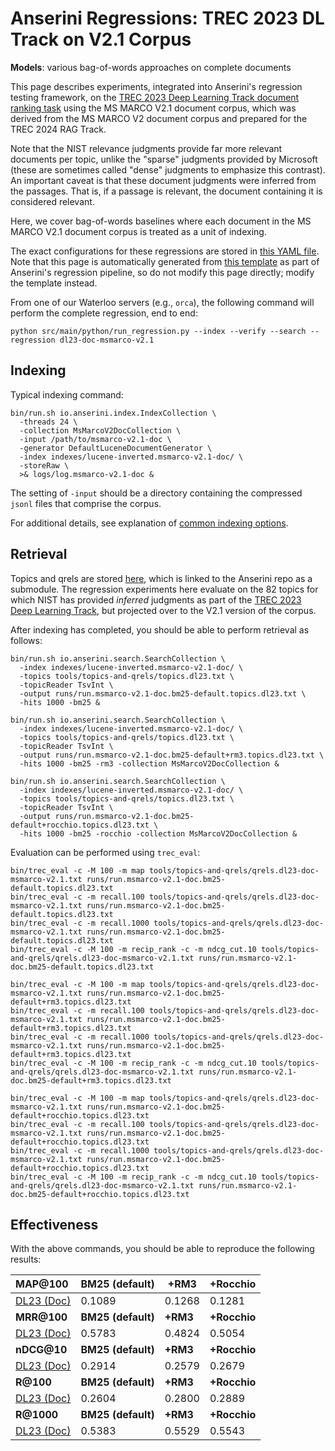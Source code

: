 # Anserini Regressions: TREC 2023 DL Track on V2.1 Corpus

**Models**: various bag-of-words approaches on complete documents

This page describes experiments, integrated into Anserini's regression testing framework, on the [TREC 2023 Deep Learning Track document ranking task](https://trec.nist.gov/data/deep2023.html) using the MS MARCO V2.1 document corpus, which was derived from the MS MARCO V2 document corpus and prepared for the TREC 2024 RAG Track.

Note that the NIST relevance judgments provide far more relevant documents per topic, unlike the "sparse" judgments provided by Microsoft (these are sometimes called "dense" judgments to emphasize this contrast).
An important caveat is that these document judgments were inferred from the passages.
That is, if a passage is relevant, the document containing it is considered relevant.

Here, we cover bag-of-words baselines where each document in the MS MARCO V2.1 document corpus is treated as a unit of indexing.

The exact configurations for these regressions are stored in [this YAML file](../../src/main/resources/regression/dl23-doc-msmarco-v2.1.yaml).
Note that this page is automatically generated from [this template](../../src/main/resources/docgen/templates/dl23-doc-msmarco-v2.1.template) as part of Anserini's regression pipeline, so do not modify this page directly; modify the template instead.

From one of our Waterloo servers (e.g., `orca`), the following command will perform the complete regression, end to end:

```
python src/main/python/run_regression.py --index --verify --search --regression dl23-doc-msmarco-v2.1
```

## Indexing

Typical indexing command:

```
bin/run.sh io.anserini.index.IndexCollection \
  -threads 24 \
  -collection MsMarcoV2DocCollection \
  -input /path/to/msmarco-v2.1-doc \
  -generator DefaultLuceneDocumentGenerator \
  -index indexes/lucene-inverted.msmarco-v2.1-doc/ \
  -storeRaw \
  >& logs/log.msmarco-v2.1-doc &
```

The setting of `-input` should be a directory containing the compressed `jsonl` files that comprise the corpus.

For additional details, see explanation of [common indexing options](../../docs/common-indexing-options.md).

## Retrieval

Topics and qrels are stored [here](https://github.com/castorini/anserini-tools/tree/master/topics-and-qrels), which is linked to the Anserini repo as a submodule.
The regression experiments here evaluate on the 82 topics for which NIST has provided _inferred_ judgments as part of the [TREC 2023 Deep Learning Track](https://trec.nist.gov/data/deep2023.html), but projected over to the V2.1 version of the corpus.

After indexing has completed, you should be able to perform retrieval as follows:

```
bin/run.sh io.anserini.search.SearchCollection \
  -index indexes/lucene-inverted.msmarco-v2.1-doc/ \
  -topics tools/topics-and-qrels/topics.dl23.txt \
  -topicReader TsvInt \
  -output runs/run.msmarco-v2.1-doc.bm25-default.topics.dl23.txt \
  -hits 1000 -bm25 &

bin/run.sh io.anserini.search.SearchCollection \
  -index indexes/lucene-inverted.msmarco-v2.1-doc/ \
  -topics tools/topics-and-qrels/topics.dl23.txt \
  -topicReader TsvInt \
  -output runs/run.msmarco-v2.1-doc.bm25-default+rm3.topics.dl23.txt \
  -hits 1000 -bm25 -rm3 -collection MsMarcoV2DocCollection &

bin/run.sh io.anserini.search.SearchCollection \
  -index indexes/lucene-inverted.msmarco-v2.1-doc/ \
  -topics tools/topics-and-qrels/topics.dl23.txt \
  -topicReader TsvInt \
  -output runs/run.msmarco-v2.1-doc.bm25-default+rocchio.topics.dl23.txt \
  -hits 1000 -bm25 -rocchio -collection MsMarcoV2DocCollection &
```

Evaluation can be performed using `trec_eval`:

```
bin/trec_eval -c -M 100 -m map tools/topics-and-qrels/qrels.dl23-doc-msmarco-v2.1.txt runs/run.msmarco-v2.1-doc.bm25-default.topics.dl23.txt
bin/trec_eval -c -m recall.100 tools/topics-and-qrels/qrels.dl23-doc-msmarco-v2.1.txt runs/run.msmarco-v2.1-doc.bm25-default.topics.dl23.txt
bin/trec_eval -c -m recall.1000 tools/topics-and-qrels/qrels.dl23-doc-msmarco-v2.1.txt runs/run.msmarco-v2.1-doc.bm25-default.topics.dl23.txt
bin/trec_eval -c -M 100 -m recip_rank -c -m ndcg_cut.10 tools/topics-and-qrels/qrels.dl23-doc-msmarco-v2.1.txt runs/run.msmarco-v2.1-doc.bm25-default.topics.dl23.txt

bin/trec_eval -c -M 100 -m map tools/topics-and-qrels/qrels.dl23-doc-msmarco-v2.1.txt runs/run.msmarco-v2.1-doc.bm25-default+rm3.topics.dl23.txt
bin/trec_eval -c -m recall.100 tools/topics-and-qrels/qrels.dl23-doc-msmarco-v2.1.txt runs/run.msmarco-v2.1-doc.bm25-default+rm3.topics.dl23.txt
bin/trec_eval -c -m recall.1000 tools/topics-and-qrels/qrels.dl23-doc-msmarco-v2.1.txt runs/run.msmarco-v2.1-doc.bm25-default+rm3.topics.dl23.txt
bin/trec_eval -c -M 100 -m recip_rank -c -m ndcg_cut.10 tools/topics-and-qrels/qrels.dl23-doc-msmarco-v2.1.txt runs/run.msmarco-v2.1-doc.bm25-default+rm3.topics.dl23.txt

bin/trec_eval -c -M 100 -m map tools/topics-and-qrels/qrels.dl23-doc-msmarco-v2.1.txt runs/run.msmarco-v2.1-doc.bm25-default+rocchio.topics.dl23.txt
bin/trec_eval -c -m recall.100 tools/topics-and-qrels/qrels.dl23-doc-msmarco-v2.1.txt runs/run.msmarco-v2.1-doc.bm25-default+rocchio.topics.dl23.txt
bin/trec_eval -c -m recall.1000 tools/topics-and-qrels/qrels.dl23-doc-msmarco-v2.1.txt runs/run.msmarco-v2.1-doc.bm25-default+rocchio.topics.dl23.txt
bin/trec_eval -c -M 100 -m recip_rank -c -m ndcg_cut.10 tools/topics-and-qrels/qrels.dl23-doc-msmarco-v2.1.txt runs/run.msmarco-v2.1-doc.bm25-default+rocchio.topics.dl23.txt
```

## Effectiveness

With the above commands, you should be able to reproduce the following results:

| **MAP@100**                                                                                                  | **BM25 (default)**| **+RM3**  | **+Rocchio**|
|:-------------------------------------------------------------------------------------------------------------|-------------------|-----------|-------------|
| [DL23 (Doc)](https://microsoft.github.io/msmarco/TREC-Deep-Learning)                                         | 0.1089            | 0.1268    | 0.1281      |
| **MRR@100**                                                                                                  | **BM25 (default)**| **+RM3**  | **+Rocchio**|
| [DL23 (Doc)](https://microsoft.github.io/msmarco/TREC-Deep-Learning)                                         | 0.5783            | 0.4824    | 0.5054      |
| **nDCG@10**                                                                                                  | **BM25 (default)**| **+RM3**  | **+Rocchio**|
| [DL23 (Doc)](https://microsoft.github.io/msmarco/TREC-Deep-Learning)                                         | 0.2914            | 0.2579    | 0.2679      |
| **R@100**                                                                                                    | **BM25 (default)**| **+RM3**  | **+Rocchio**|
| [DL23 (Doc)](https://microsoft.github.io/msmarco/TREC-Deep-Learning)                                         | 0.2604            | 0.2800    | 0.2889      |
| **R@1000**                                                                                                   | **BM25 (default)**| **+RM3**  | **+Rocchio**|
| [DL23 (Doc)](https://microsoft.github.io/msmarco/TREC-Deep-Learning)                                         | 0.5383            | 0.5529    | 0.5543      |
